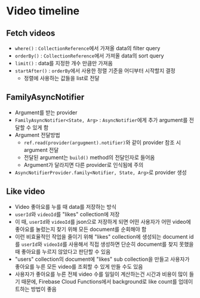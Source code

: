# Video timeline

## Fetch videos

- `where()` : `CollectionReference`에서 가져올 data의 filter query
- `orderBy()` : `CollectionReference`에서 가져올 data의 sort query
- `limit()` : data를 지정한 개수 만큼만 가져옴
- `startAfter()` : `orderBy`에서 사용한 정렬 기준을 어디부터 시작할지 결정
  - 정렬에 사용하는 값들을 list로 전달

## FamilyAsyncNotifier

- Argument를 받는 provider
- `FamilyAsyncNotifier<State, Arg>` : `AsyncNotifier`에게 추가 argument를 전달할 수 있게 함
- Argument 전달방법
  - `ref.read(provider(argugment).notifier)`와 같이 provider 참조 시 argument 전달
  - 전달된 argument는 `build()` method의 전달인자로 들어옴
  - Argument가 달라지면 다른 provider로 인식됨에 주의
- `AsyncNotifierProvider.family<Notifier, State, Arg>`로 provider 생성

## Like video

- Video 좋아요를 누를 때 data를 저장하는 방식
- `userId`와 `videoId`를 "likes" collection에 저장
- 이 때, `userId`와 `videoId`를 json으로 저장하게 되면 어떤 사용자가 어떤 video에 좋아요를 눌렀는지 찾기 위해 모든 document를 순회해야 함
- 이런 비효율적인 작업을 줄이기 위해 "likes" collection에 생성되는 document id를 `userId`와 `videoId`를 사용해서 직접 생성하면 단순히 document를 찾지 못했을 때 좋아요를 누르지 않았다고 판단할 수 있음
- "users" collection의 document에 "likes" sub collection을 만들고 사용자가 좋아요를 누른 모든 video를 조회할 수 있게 만들 수도 있음
- 사용자가 좋아요를 누른 전체 video 수를 일일이 계산하는건 시간과 비용이 많이 들기 때문에, Firebase Cloud Functions에서 background로 like count를 업데이트하는 방법이 좋음
